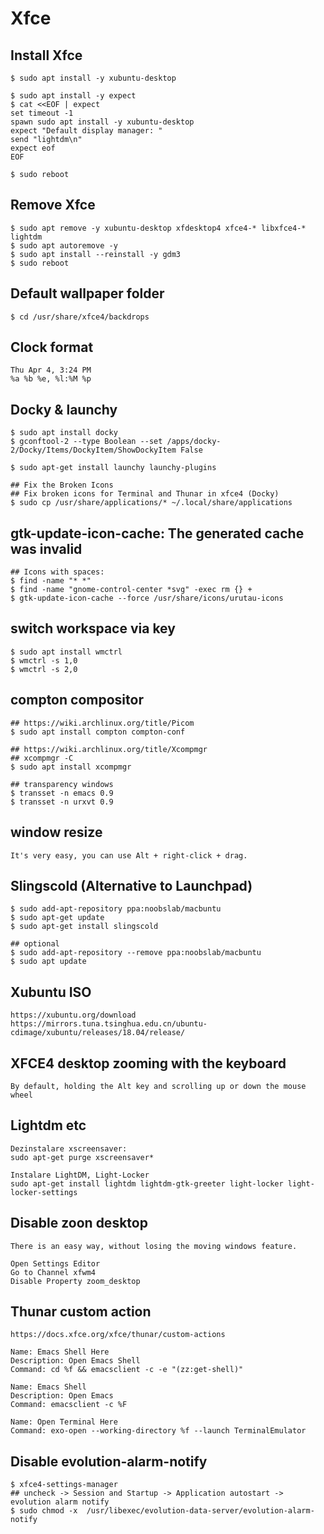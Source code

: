 Xfce
====

## Install Xfce

    $ sudo apt install -y xubuntu-desktop

    $ sudo apt install -y expect
    $ cat <<EOF | expect
    set timeout -1
    spawn sudo apt install -y xubuntu-desktop
    expect "Default display manager: "
    send "lightdm\n"
    expect eof
    EOF

    $ sudo reboot

## Remove Xfce

    $ sudo apt remove -y xubuntu-desktop xfdesktop4 xfce4-* libxfce4-* lightdm
    $ sudo apt autoremove -y
    $ sudo apt install --reinstall -y gdm3
    $ sudo reboot

## Default wallpaper folder

    $ cd /usr/share/xfce4/backdrops

## Clock format

    Thu Apr 4, 3:24 PM
    %a %b %e, %l:%M %p

## Docky & launchy

    $ sudo apt install docky
    $ gconftool-2 --type Boolean --set /apps/docky-2/Docky/Items/DockyItem/ShowDockyItem False

    $ sudo apt-get install launchy launchy-plugins

    ## Fix the Broken Icons
    ## Fix broken icons for Terminal and Thunar in xfce4 (Docky)
    $ sudo cp /usr/share/applications/* ~/.local/share/applications

## gtk-update-icon-cache: The generated cache was invalid

    ## Icons with spaces:
    $ find -name "* *"
    $ find -name "gnome-control-center *svg" -exec rm {} +
    $ gtk-update-icon-cache --force /usr/share/icons/urutau-icons

## switch workspace via key

    $ sudo apt install wmctrl
    $ wmctrl -s 1,0
    $ wmctrl -s 2,0

## compton compositor

    ## https://wiki.archlinux.org/title/Picom
    $ sudo apt install compton compton-conf

    ## https://wiki.archlinux.org/title/Xcompmgr
    ## xcompmgr -C
    $ sudo apt install xcompmgr

    ## transparency windows
    $ transset -n emacs 0.9
    $ transset -n urxvt 0.9


## window resize

    It's very easy, you can use Alt + right-click + drag.

## Slingscold (Alternative to Launchpad)

    $ sudo add-apt-repository ppa:noobslab/macbuntu
    $ sudo apt-get update
    $ sudo apt-get install slingscold

    ## optional
    $ sudo add-apt-repository --remove ppa:noobslab/macbuntu
    $ sudo apt update

## Xubuntu ISO

    https://xubuntu.org/download
    https://mirrors.tuna.tsinghua.edu.cn/ubuntu-cdimage/xubuntu/releases/18.04/release/

## XFCE4 desktop zooming with the keyboard

    By default, holding the Alt key and scrolling up or down the mouse wheel


## Lightdm etc

    Dezinstalare xscreensaver:
    sudo apt-get purge xscreensaver*

    Instalare LightDM, Light-Locker
    sudo apt-get install lightdm lightdm-gtk-greeter light-locker light-locker-settings

## Disable zoon desktop

    There is an easy way, without losing the moving windows feature.

    Open Settings Editor
    Go to Channel xfwm4
    Disable Property zoom_desktop

## Thunar custom action
    https://docs.xfce.org/xfce/thunar/custom-actions

    Name: Emacs Shell Here
    Description: Open Emacs Shell
    Command: cd %f && emacsclient -c -e "(zz:get-shell)"

    Name: Emacs Shell
    Description: Open Emacs
    Command: emacsclient -c %F

    Name: Open Terminal Here
    Command: exo-open --working-directory %f --launch TerminalEmulator

## Disable evolution-alarm-notify

    $ xfce4-settings-manager
    ## uncheck -> Session and Startup -> Application autostart -> evolution alarm notify
    $ sudo chmod -x  /usr/libexec/evolution-data-server/evolution-alarm-notify

